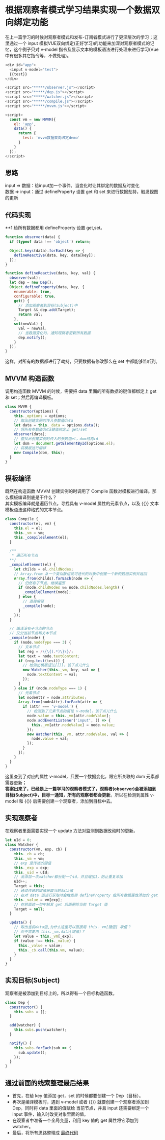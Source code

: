 # 根据观察者模式学习结果实现一个数据双向绑定功能

在上一篇学习的时候对观察者模式和发布-订阅者模式进行了更深层次的学习；这里通过一个 input 模拟VUE双向绑定(正好学习)的功能来加深对观察者模式的记忆，这个例子只对 v-model 指令及显示文本的模板语法进行处理来进行学习(Vue中有很多其它指令等，不做处理)。  

``` javascript
<div id="app">
  <input v-model="test">
  {{test}}
</div>

<script src="*****/observer.js"></script>
<script src="*****/dep.js"></script>
<script src="*****/watcher.js"></script>
<script src="*****/compile.js"></script>
<script src="*****/mvvm.js"></script>

<script>
  const vm = new MVVM({
    el: 'app',
    data() {
      return {
        test: 'mvvm数据双向绑定demo'
      }
    }
  });
</script>
```

## 思路

input => 数据：给input加一个事件，当变化时让其绑定的数据及时变化  
数据 => input：通过 defineProperty 设置 get 和 set 来进行数据劫持，触发视图的更新

## 代码实现

**1.给所有数据都用 defineProperty 设置 get,set。

``` javascript
function observer(data) {
  if (typeof data !== 'object') return;

  Object.keys(data).forEach(key => {
    defineReactive(data, key, data[key]);
  });
}

function defineReactive(data, key, val) {
  observer(val);
  let dep = new Dep();
  Object.defineProperty(data, key, {
    enumerable: true,
    configurable: true,
    get() {
      // 添加观察者到目标(Subject)中
      Target && dep.add(Target);
      return val;
    },
    set(newVal) {
      val = newVal;
      // 当数据变化时，通知观察者更新所有数据
      dep.notify();
    }
  });
}
```

这样，对所有的数据都进行了劫持，只要数据有修改那么在 set 中都能够监听到。

## MVVM 构造函数

调用构造函数 MVVM 的时候，需要把 data 里面的所有数据的键值都绑定上 get 和 set；然后再编译模板。

``` javascript
class MVVM {
  constructor(options) {
    this._options = options;
    // 取出创建实例时传入参数值data
    let data = this._data = options.data();
    // 将所有参数值data键值绑定上 get/set
    observer(data);
    // 查找出创建实例时传入的参数值el，dom结构id
    let dom = document.getElementById(options.el);
    // 将模板进行编译
    new Compile(dom, this);
  }
}
```

## 模板编译

既然在构造函数 MVVM 创建实例的时调用了 Compile 函数对模板进行编译。那么模板编译到底是干什么？  
其实模板编译就是遍历节点，寻找具有 v-model 属性的元素节点，以及 {{}} 文本模板语法这种格式的文本节点。  

``` javascript
class Compile {
  constructor(el, vm) {
    this.el = el;
    this._vm = vm;
    this._compileElement(el);
  }

  /**
   * 遍历所有节点
  **/
  _compileElement(el) {
    let childs = el.childNodes;
    // Array.from 从一个类似数组或可迭代的对象中创建一个新的数组实例并返回
    Array.from(childs).forEach(node => {
      // 仍然有子节点，继续遍历
      if (node.childNodes && node.childNodes.length) {
        _compileElement(node);
      } else {
        // 直接编译
        _compile(node);
      }
    });
  }

  // 编译没有子节点的节点
  // 又分当前节点和文本节点
  _compile(node) {
    if (node.nodeType === 3) {
      // 文本节点
      let reg = /\{\{(.*)\}\}/;
      let text = node.textContent;
      if (reg.test(test)) {
        // 检测出模板语法{{}}，该干点儿什么
        new Watcher(this._vm, key, val => {
          node.textContent = val;
        });
      }
    } else if (node.nodeType === 1) {
      // 元素节点
      let nodeAttr = node.attributes;
      Array.from(nodeAttr).forEach(attr => {
        if (attr === 'v-model') {
          // 检测到了元素节点的属性 v-model，该干点儿什么
          node.value = this._vm[attr.nodeValue];
          node.addEventListener('input', () => {
            this._vm[attr.nodeValue] = node.value;
          });
          new Watcher(this._vm, attr.nodeValue, val => {
            node.value = val;
          });
        }
      });
    }
  }
}
```

这里查到了对应的属性 v-model，只要一个数据变化，跟它所关联的 dom 元素都需要更新；  
**答案出来了，已经是上一篇学习的观察者模式了，观察者(observer)会被添加到目标(Subject)中，目标一通知，所有的观察者都会更新**。所以在检测到属性 v-model 和 {{}} 后需要创建一个观察者，添加到目标中去。  

## 实现观察者

在观察者里面需要实现一个 update 方法对监测到数据改动时的更新。

``` javascript
let uId = 0;
class Watcher {
  constructor(vm, exp, cb) {
    this._cb = cb;
    this._vm = vm;
    // exp 是传递的键值
    this._exp = exp;
    this._uid = uId;
    // 没添加一次watcher都分配一个id，并且增加1，防止重复添加
    uId++;
    Target = this;
    // 通过传递的键值获取当前data值
    // 在对 data 值进行获取时会触发用 defineProperty 给所有数据属性添加的 get 方法
    this._value = vm[exp];
    // 在前面这一句中触发 get 后即删除当前 Target 值
    Target = null;
  }

  updata() {
    // 取出当前data值,为什么这里可以直接用 this._vm[键值] 取值？
    // 而不需要用 this._vm.data[键值]？
    let value = this._vm[_exp];
    if (value !== this._value) {
      this._value = value;
      this._cb.call(this.vm, value);
    }
  }
}
```

## 实现目标(Subject)

观察者是被添加到目标上的，所以得有一个目标构造函数。  

``` javascript
class Dep {
  constructor() {
    this.subs = [];
  }

  add(watcher) {
    this.subs.push(watcher);
  }

  notify() {
    this.subs.forEach(sub => {
      sub.update();
    });
  }
}
```

## 通过前面的线索整理最后结果

- 首先，在给 key 值添加 get，set 的时候都要创建一个 Dep（目标）。
- 再次是编译模板时，遇到 v-model 或者 {{}} 就要创建一个观察者添加到 Dep，同时将 data 里面的值赋给 当前节点，并且 input 还需要绑定一个 input 事件，输入时改变对象里面的值。
- 在观察者中准备一个全局变量，利用 key 值的 get 属性将它添加到 watcher。
- 最后，将所有思路整理成 [最终代码](https://github.com/chenfaxiang/Daily-Prictice/tree/master/43-%E6%95%B0%E6%8D%AE%E5%8F%8C%E5%90%91%E7%BB%91%E5%AE%9A%E5%AD%A6%E4%B9%A0demo)